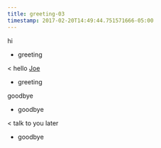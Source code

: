 ```yaml
---
title: greeting-03
timestamp: 2017-02-20T14:49:44.751571666-05:00
---
```


hi
* greeting

< hello [Joe](name)
* greeting

goodbye
* goodbye

< talk to you later
* goodbye
